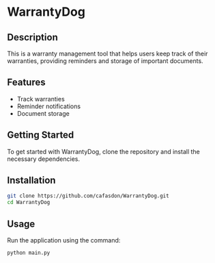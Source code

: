 # WarrantyDog

## Description
This is a warranty management tool that helps users keep track of their warranties, providing reminders and storage of important documents.

## Features
- Track warranties
- Reminder notifications
- Document storage

## Getting Started
To get started with WarrantyDog, clone the repository and install the necessary dependencies.

## Installation
```bash
git clone https://github.com/cafasdon/WarrantyDog.git
cd WarrantyDog
```

## Usage
Run the application using the command:

```bash
python main.py
```